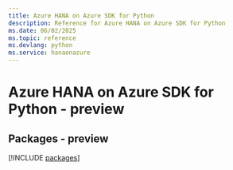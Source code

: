 ```yaml
---
title: Azure HANA on Azure SDK for Python
description: Reference for Azure HANA on Azure SDK for Python
ms.date: 06/02/2025
ms.topic: reference
ms.devlang: python
ms.service: hanaonazure
---
```

# Azure HANA on Azure SDK for Python - preview
## Packages - preview
[!INCLUDE [packages](hana-on-azure-index.md)]